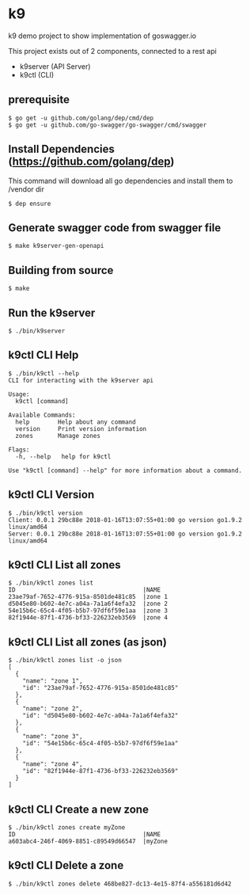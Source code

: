 # k9
k9 demo project to show implementation of goswagger.io

This project exists out of 2 components, connected to a rest api 
- k9server (API Server)
- k9ctl (CLI)

## prerequisite
```
$ go get -u github.com/golang/dep/cmd/dep
$ go get -u github.com/go-swagger/go-swagger/cmd/swagger
```

## Install Dependencies (https://github.com/golang/dep)
This command will download all go dependencies and install them to /vendor dir
```
$ dep ensure
```

## Generate swagger code from swagger file
```
$ make k9server-gen-openapi
```

## Building from source
```
$ make
```

## Run the k9server
```
$ ./bin/k9server
```

## k9ctl CLI Help
```
$ ./bin/k9ctl --help
CLI for interacting with the k9server api

Usage:
  k9ctl [command]

Available Commands:
  help        Help about any command
  version     Print version information
  zones       Manage zones

Flags:
  -h, --help   help for k9ctl

Use "k9ctl [command] --help" for more information about a command.
```

## k9ctl CLI Version
```
$ ./bin/k9ctl version
Client: 0.0.1 29bc88e 2018-01-16T13:07:55+01:00 go version go1.9.2 linux/amd64
Server: 0.0.1 29bc88e 2018-01-16T13:07:55+01:00 go version go1.9.2 linux/amd64
```

## k9ctl CLI List all zones
```
$ ./bin/k9ctl zones list
ID                                    |NAME
23ae79af-7652-4776-915a-8501de481c85  |zone 1
d5045e80-b602-4e7c-a04a-7a1a6f4efa32  |zone 2
54e15b6c-65c4-4f05-b5b7-97df6f59e1aa  |zone 3
82f1944e-87f1-4736-bf33-226232eb3569  |zone 4
```

## k9ctl CLI List all zones (as json)
```
$ ./bin/k9ctl zones list -o json
[
  {
    "name": "zone 1",
    "id": "23ae79af-7652-4776-915a-8501de481c85"
  },
  {
    "name": "zone 2",
    "id": "d5045e80-b602-4e7c-a04a-7a1a6f4efa32"
  },
  {
    "name": "zone 3",
    "id": "54e15b6c-65c4-4f05-b5b7-97df6f59e1aa"
  },
  {
    "name": "zone 4",
    "id": "82f1944e-87f1-4736-bf33-226232eb3569"
  }
]
```

## k9ctl CLI Create a new zone
```
$ ./bin/k9ctl zones create myZone
ID                                    |NAME
a603abc4-246f-4069-8851-c89549d66547  |myZone
```

## k9ctl CLI Delete a zone
```
$ ./bin/k9ctl zones delete 468be827-dc13-4e15-87f4-a556181d6d42
```
